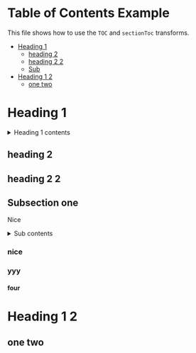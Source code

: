 # Table of Contents Example

This file shows how to use the `TOC` and `sectionToc` transforms.

<!-- doc-gen TOC maxDepth=2 -->
- [Heading 1](#heading-1)
  - [heading 2](#heading-2)
  - [heading 2 2](#heading-2-2)
  - [Sub](#sub)
- [Heading 1 2](#heading-1-2)
  - [one two](#one-two)
<!-- end-doc-gen -->

# Heading 1

<!-- doc-gen TOC sub -->
<details>
<summary>Heading 1 contents</summary>

- [heading 2](#heading-2)
- [heading 2 2](#heading-2-2)
- [Sub](#sub)
  - [nice](#nice)
  - [yyy](#yyy)
    - [four](#four)

</details>
<!-- end-doc-gen -->

## heading 2

## heading 2 2

## Subsection one

Nice

<!-- doc-gen sectionToc -->
<details>
<summary>Sub contents</summary>

- [nice](#nice)
- [yyy](#yyy)
  - [four](#four)

</details>
<!-- end-doc-gen -->

### nice

### yyy

#### four

# Heading 1 2

## one two